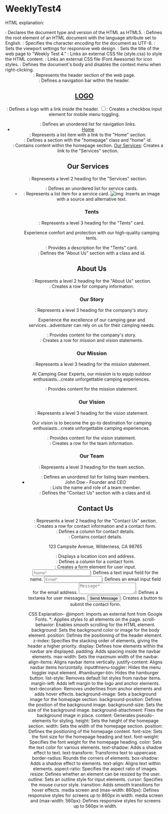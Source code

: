 # WeeklyTest4
HTML explanation:
<!DOCTYPE html>: Declares the document type and version of the HTML as HTML5.
<html lang="en">: Defines the root element of an HTML document with the language attribute set to English.
<meta charset="UTF-8" />: Specifies the character encoding for the document as UTF-8.
<meta name="viewport" content="width=device-width, initial-scale=1.0">: Sets the viewport settings for responsive web design.
<title>Weekly Test 4</title>: Sets the title of the web page to "Weekly Test 4."
<link rel="stylesheet" href="style.css">: Links an external CSS file (style.css) to style the HTML content.
<link rel="stylesheet" href="https://cdnjs.cloudflare.com/ajax/libs/font-awesome/6.3.0/css/all.min.css">: Links an external CSS file (Font Awesome) for icon styles.
<body oncontextmenu="return false;">: Defines the document's body and disables the context menu when right-clicking.
<header>: Represents the header section of the web page.
<nav class="navbar">: Defines a navigation bar within the header.
<h2 class="logo"><a href="#">LOGO</a></h2>: Defines a logo with a link inside the header.
<input type="checkbox" id="menu-toggler">: Creates a checkbox input element for mobile menu toggling.
<ul class="all-links">: Defines an unordered list for navigation links.
<li><a href="#home">Home</a></li>: Represents a list item with a link to the "Home" section.
<section class="homepage" id="home">: Defines a section with the "homepage" class and "home" id.
<div class="content">: Contains content within the homepage section.
<a href="#services">Our Services</a>: Creates a link to the "Services" section.
<h2>Our Services</h2>: Represents a level 2 heading for the "Services" section.
<ul class="cards">: Defines an unordered list for service cards.
<li class="card">: Represents a list item for a service card.
<img src="https://media.timeout.com/images/105658195/image.jpg" alt="img">: Inserts an image with a source and alternative text.
<h3>Tents</h3>: Represents a level 3 heading for the "Tents" card.
<p>Experience comfort and protection with our high-quality camping tents.</p>: Provides a description for the "Tents" card.
<section class="about" id="about">: Defines the "About Us" section with a class and id.
<h2>About Us</h2>: Represents a level 2 heading for the "About Us" section.
<div class="row company-info">: Creates a row for company information.
<h3>Our Story</h3>: Represents a level 3 heading for the company's story.
<p>Experience the excellence of our camping gear and services...adventurer can rely on us for their camping needs.</p>: Provides content for the company's story.
<div class="row mission-vision">: Creates a row for mission and vision statements.
<h3>Our Mission</h3>: Represents a level 3 heading for the mission statement.
<p>At Camping Gear Experts, our mission is to equip outdoor enthusiasts...create unforgettable camping experiences.</p>: Provides content for the mission statement.
<h3>Our Vision</h3>: Represents a level 3 heading for the vision statement.
<p>Our vision is to become the go-to destination for camping enthusiasts...create unforgettable camping experiences.</p>: Provides content for the vision statement.
<div class="row team">: Creates a row for the team information.
<h3>Our Team</h3>: Represents a level 3 heading for the team section.
<ul>: Defines an unordered list for listing team members.
<li>John Doe - Founder and CEO</li>: Lists the name and role of a team member.
<section class="contact" id="contact">: Defines the "Contact Us" section with a class and id.
<h2>Contact Us</h2>: Represents a level 2 heading for the "Contact Us" section.
<div class="row">: Creates a row for contact information and a contact form.
<div class="col information">: Defines a column for contact details.
<div class="contact-details">: Contains contact details.
<p><i class="fas fa-map-marker-alt"></i> 123 Campsite Avenue, Wilderness, CA 98765</p>: Displays a location icon and address.
<div class="col form">: Defines a column for a contact form.
<form>: Creates a form element for user input.
<input type="text" placeholder="Name*" required>: Defines a text input field for the name.
<input type="email" placeholder="Email*" required>: Defines an email input field for the email address.
<textarea placeholder="Message*" required></textarea>: Defines a textarea for user messages.
<button id="submit" type="submit">Send Message</button>: Creates a button to submit the contact form.


CSS Explanation-
@import: Imports an external font from Google Fonts.
*: Applies styles to all elements on the page.
scroll-behavior: Enables smooth scrolling for the HTML element.
background: Sets the background color or image for the body element.
position: Defines the positioning of the header element.
z-index: Specifies the stacking order of elements, giving the header a higher priority.
display: Defines how elements within the navbar are displayed.
padding: Adds spacing inside the navbar elements.
max-width: Sets the maximum width of the navbar.
align-items: Aligns navbar items vertically.
justify-content: Aligns navbar items horizontally.
input#menu-toggler: Hides the menu toggler input element.
#hamburger-btn: Hides the hamburger button.
list-style: Removes default list styles from navbar items.
margin-left: Adds left margin to the logo and anchor elements.
text-decoration: Removes underlines from anchor elements and adds hover effects.
background-image: Sets a background image for the homepage section.
background-position: Defines the position of the background image.
background-size: Sets the size of the background image.
background-attachment: Fixes the background image in place.
content: Generates pseudo-elements for styling.
height: Sets the height of the homepage section.
width: Sets the width of the homepage section.
position: Defines the positioning of the homepage content.
font-size: Sets the font size for the homepage heading and text.
font-weight: Specifies the font weight for the homepage heading.
color: Sets the text color for various elements.
text-shadow: Adds a shadow effect to text.
text-transform: Transforms text to uppercase.
border-radius: Rounds the corners of elements.
box-shadow: Adds a shadow effect to elements.
text-align: Aligns text within elements.
aspect-ratio: Specifies the aspect ratio of images.
resize: Defines whether an element can be resized by the user.
outline: Sets an outline style for input elements.
cursor: Specifies the mouse cursor style.
transition: Adds smooth transitions for hover effects.
media screen and (max-width: 860px): Defines responsive styles for screens up to 860px in width.
media screen and (max-width: 560px): Defines responsive styles for screens up to 560px in width.
